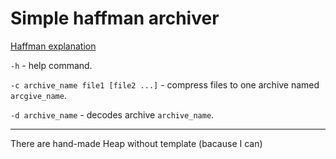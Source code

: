 # Simple haffman archiver

[Haffman explanation](https://en.wikipedia.org/wiki/Huffman_coding)

`-h` - help command.

`-c archive_name file1 [file2 ...]` - compress files to one archive named `arcgive_name`.

`-d archive_name` - decodes archive `archive_name`.

-----------
There are hand-made Heap without template (bacause I can)
